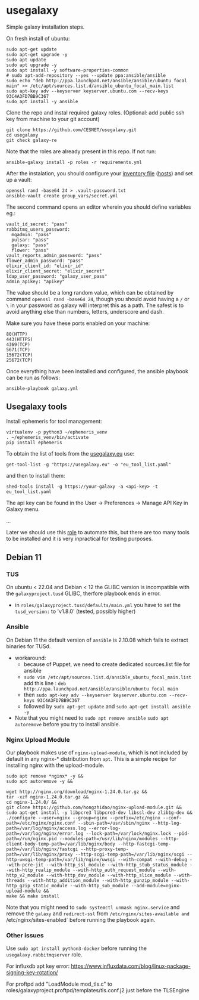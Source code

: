 # usegalaxy

Simple galaxy installation steps.

On fresh install of ubuntu:
```
sudo apt-get update
sudo apt-get upgrade -y
sudo apt update
sudo apt upgrade -y
sudo apt install -y software-properties-common
# sudo apt-add-repository --yes --update ppa:ansible/ansible
sudo echo "deb http://ppa.launchpad.net/ansible/ansible/ubuntu focal main" >> /etc/apt/sources.list.d/ansible_ubuntu_focal_main.list
sudo apt-key adv --keyserver keyserver.ubuntu.com --recv-keys 93C4A3FD7BB9C367
sudo apt install -y ansible
```

Clone the repo and instal required galaxy roles. (Optional: add public ssh key from machine to your git account)
```
git clone https://github.com/CESNET/usegalaxy.git
cd usegalaxy
git check galaxy-re
```
Note that the roles are already present in this repo. If not run:
```
ansible-galaxy install -p roles -r requirements.yml
```

After the instalation, you should configure your [inventory file](https://training.galaxyproject.org/training-material/topics/admin/tutorials/ansible/tutorial.html#inventory-file) ([hosts](https://github.com/CESNET/usegalaxy/blob/main/hosts)) and set up a vault:
```
openssl rand -base64 24 > .vault-password.txt
ansible-vault create group_vars/secret.yml
```
The second command opens an editor wherein you should define variables eg.:
```
vault_id_secret: "pass"
rabbitmq_users_password:
  mqadmin: "pass"
  pulsar: "pass"
  galaxy: "pass"
  flower: "pass"
vault_reports_admin_password: "pass"
flower_admin_password: "pass"
elixir_client_id: "elixir_id"
elixir_client_secret: "elixir_secret"
ldap_user_password: "galaxy_user_pass"
admin_apikey: "apikey"
```
The value should be a long random value, which can be obtained by command `openssl rand -base64 24`, though you should avoid having a `/` or `\` in your password as galaxy will interpret this as a path. The safest is to avoid anything else than numbers, letters, underscore and dash.

Make sure you have these ports enabled on your machine:
```
80(HTTP)
443(HTTPS)
4369(TCP)
5671(TCP)
15672(TCP)
25672(TCP)
```

Once everything have been installed and configured, the ansible playbook can be run as follows:
```
ansible-playbook galaxy.yml
```

## Usegalaxy tools

Install ephemeris for tool management:
```
virtualenv -p python3 ~/ephemeris_venv
. ~/ephemeris_venv/bin/activate
pip install ephemeris
```
To obtain the list of tools from the [usegalaxy.eu](https://usegalaxy.eu) use:
```
get-tool-list -g "https://usegalaxy.eu" -o "eu_tool_list.yaml"
```
and then to install them:
```
shed-tools install -g https://your-galaxy -a <api-key> -t eu_tool_list.yaml
```
The api key can be found in the User -> Preferences -> Manage API Key in Galaxy menu.

...

Later we should use this [role](https://github.com/galaxyproject/ansible-galaxy-tools) to automate this, but there are too many tools to be installed and it is very inpractical for testing purposes. 

## Debian 11

### TUS

On ubuntu < 22.04 and Debian < 12 the GLIBC version is incompatible with the ```galaxyproject.tusd``` GLIBC, therfore playbook ends in error.
- in `roles/galaxyproject.tusd/defaults/main.yml` you have to set the `tusd_version:` to 'v1.8.0' (tested, possibly higher)

### Ansible

On Debian 11 the default version of `ansible` is 2.10.08 which fails to extract binaries for TUSd.
- workaround:
  - because of Puppet, we need to create dedicated sources.list file for ansible
  - `sudo vim /etc/apt/sources.list.d/ansible_ubuntu_focal_main.list` add this line : `deb http://ppa.launchpad.net/ansible/ansible/ubuntu focal main`
  - then `sudo apt-key adv --keyserver keyserver.ubuntu.com --recv-keys 93C4A3FD7BB9C367`
  - followed by `sudo apt-get update` and `sudo apt-get install ansible -y`
- Note that you might need to `sudo apt remove ansible` `sudo apt autoremove` before you try to install ansible.

### Nginx Upload Module

Our playbook makes use of `nginx-upload-module`, which is not included by default in any nginx-* distribution from `apt`.
This is a simple recipe for installing nginx with the upload-module.

```
sudo apt remove *nginx* -y &&
sudo apt autoremove -y &&

wget http://nginx.org/download/nginx-1.24.0.tar.gz &&
tar -xzf nginx-1.24.0.tar.gz &&
cd nginx-1.24.0/ &&
git clone https://github.com/hongzhidao/nginx-upload-module.git &&
sudo apt-get install -y libpcre3 libpcre3-dev libssl-dev zlib1g-dev &&
./configure --user=nginx --group=nginx --prefix=/etc/nginx --conf-path=/etc/nginx/nginx.conf --sbin-path=/usr/sbin/nginx --http-log-path=/var/log/nginx/access.log --error-log-path=/var/log/nginx/error.log --lock-path=/var/lock/nginx.lock --pid-path=/run/nginx.pid --modules-path=/usr/lib/nginx/modules --http-client-body-temp-path=/var/lib/nginx/body --http-fastcgi-temp-path=/var/lib/nginx/fastcgi --http-proxy-temp-path=/var/lib/nginx/proxy --http-scgi-temp-path=/var/lib/nginx/scgi --http-uwsgi-temp-path=/var/lib/nginx/uwsgi --with-compat --with-debug --with-pcre-jit --with-http_ssl_module --with-http_stub_status_module --with-http_realip_module --with-http_auth_request_module --with-http_v2_module --with-http_dav_module --with-http_slice_module --with-threads --with-http_addition_module --with-http_gunzip_module --with-http_gzip_static_module --with-http_sub_module --add-module=nginx-upload-module &&
make && make install
```

Note that you might need to `sudo systemctl unmask nginx.service` and remove the `galaxy` and `redirect-ssl` from `/etc/nginx/sites-available and `/etc/nginx/sites-enabled` before running the playbook again.

### Other issues


Use `sudo apt install python3-docker` before running the `usegalaxy.rabbitmqserver` role.

For influxdb apt key error: https://www.influxdata.com/blog/linux-package-signing-key-rotation/

For proftpd add "LoadModule mod_tls.c" to roles/galaxyproject.proftpd/templates/tls.conf.j2 just before the TLSEngine 

